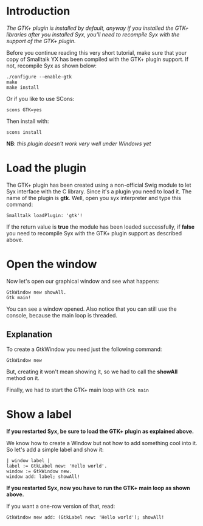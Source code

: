 # Introduction #

_The GTK+ plugin is installed by default, anyway if you installed the GTK+ libraries after you installed Syx, you'll need to recompile Syx with the support of the GTK+ plugin._

Before you continue reading this very short tutorial, make sure that your copy of Smalltalk YX has been compiled with the GTK+ plugin support. If not, recompile Syx as shown below:
```
./configure --enable-gtk
make
make install
```

Or if you like to use SCons:

```
scons GTK=yes
```

Then install with:
```
scons install
```

**NB**: _this plugin doesn't work very well under Windows yet_

# Load the plugin #

The GTK+ plugin has been created using a non-official Swig module to let Syx interface with the C library.
Since it's a plugin you need to load it. The name of the plugin is **gtk**.
Well, open you syx interpreter and type this command:
```
Smalltalk loadPlugin: 'gtk'!
```

If the return value is **true** the module has been loaded successfully, if **false** you need to recompile Syx with the GTK+ plugin support as described above.

# Open the window #

Now let's open our graphical window and see what happens:
```
GtkWindow new showAll.
Gtk main!
```

You can see a window opened. Also notice that you can still use the console, because the main loop is threaded.

## Explanation ##

To create a GtkWindow you need just the following command:
```
GtkWindow new
```

But, creating it won't mean showing it, so we had to call the **showAll** method on it.

Finally, we had to start the GTK+ main loop with `Gtk main`

# Show a label #

**If you restarted Syx, be sure to load the GTK+ plugin as explained above.**

We know how to create a Window but not how to add something cool into it.
So let's add a simple label and show it:
```
| window label |
label := GtkLabel new: 'Hello world'.
window := GtkWindow new.
window add: label; showAll!
```

**If you restarted Syx, now you have to run the GTK+ main loop as shown above.**

If you want a one-row version of that, read:
```
GtkWindow new add: (GtkLabel new: 'Hello world'); showAll!
```